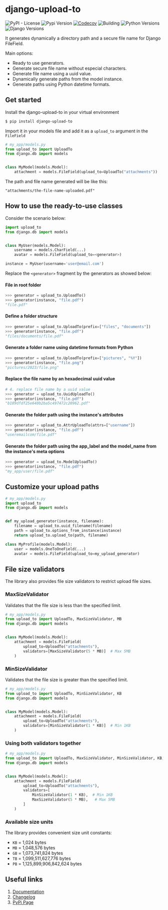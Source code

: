 # django-upload-to

![PyPI - License](https://img.shields.io/pypi/l/django-upload-to)
![Pypi Version](https://img.shields.io/pypi/v/django-upload-to.svg)
[![Codecov](https://codecov.io/github/valbertovc/django-upload-to/branch/main/graph/badge.svg?token=2R5S5GTS0X)](https://codecov.io/github/valbertovc/django-upload-to)
![Building](https://img.shields.io/github/actions/workflow/status/valbertovc/django-upload-to/release.yml)
![Python Versions](https://img.shields.io/pypi/pyversions/django-upload-to.svg)
![Django Versions](https://img.shields.io/pypi/frameworkversions/django/django-upload-to)

It generates dynamically a directory path and a secure file name for Django FileField.

Main options:
- Ready to use generators.
- Generate secure file name without especial characters.
- Generate file name using a uuid value.
- Dynamically generate paths from the model instance.
- Generate paths using Python datetime formats.

## Get started
Install the django-upload-to in your virtual environment
```bash
$ pip install django-upload-to
```
Import it in your models file and add it as a `upload_to` argument in the `FileField` 
```python
# my_app/models.py
from upload_to import UploadTo
from django.db import models


class MyModel(models.Model):
    attachment = models.FileField(upload_to=UploadTo("attachments"))
```
The path and file name generated will be like this:
```text
"attachments/the-file-name-uploaded.pdf"
```

## How to use the ready-to-use classes

Consider the scenario below:
```python
import upload_to
from django.db import models


class MyUser(models.Model):
    username = models.CharField(...)
    avatar = models.FileField(upload_to=<generator>)

instance = MyUser(username='user@email.com')
```
Replace the `<generator>` fragment by the generators as showed below:
#### File in root folder
```python
>>> generator = upload_to.UploadTo()
>>> generator(instance, "file.pdf")
"file.pdf"

```
#### Define a folder structure
```python
>>> generator = upload_to.UploadTo(prefix=["files", "documents"])
>>> generator(instance, "file.pdf")
"files/documents/file.pdf"
```
#### Generate a folder name using datetime formats from Python
```python
>>> generator = upload_to.UploadTo(prefix=["pictures", "%Y"])
>>> generator(instance, "file.png")
"pictures/2023/file.png"
```
#### Replace the file name by an hexadecimal uuid value
```python
# 4. replace file name by a uuid value
>>> generator = upload_to.UuidUploadTo()
>>> generator(instance, "file.pdf")
"b189dfdf25e640b2ba5c497472c20962.pdf"
```
#### Generate the folder path using the instance's attributes
```python
>>> generator = upload_to.AttrUploadTo(attrs=["username"])
>>> generator(instance, "file.pdf")
"useremailcom/file.pdf"
```
#### Generate the folder path using the app_label and the model_name from the instance's meta options
```python
>>> generator = upload_to.ModelUploadTo()
>>> generator(instance, "file.pdf")
"my_app/user/file.pdf"
```

## Customize your upload paths

```python
# my_app/models.py
import upload_to
from django.db import models


def my_upload_generator(instance, filename):
    filename = upload_to.uuid_filename(filename)
    path = upload_to.options_from_instance(instance)
    return upload_to.upload_to(path, filename)

class MyProfile(models.Model):
    user = models.OneToOneField(...)
    avatar = models.FileField(upload_to=my_upload_generator)
```

## File size validators

The library also provides file size validators to restrict upload file sizes.

### MaxSizeValidator
Validates that the file size is less than the specified limit.

```python
# my_app/models.py
from upload_to import UploadTo, MaxSizeValidator, MB
from django.db import models


class MyModel(models.Model):
    attachment = models.FileField(
        upload_to=UploadTo("attachments"),
        validators=[MaxSizeValidator(5 * MB)]  # Max 5MB
    )
```

### MinSizeValidator
Validates that the file size is greater than the specified limit.

```python
# my_app/models.py
from upload_to import UploadTo, MinSizeValidator, KB
from django.db import models


class MyModel(models.Model):
    attachment = models.FileField(
        upload_to=UploadTo("attachments"),
        validators=[MinSizeValidator(1 * KB)]  # Min 1KB
    )
```

### Using both validators together
```python
# my_app/models.py
from upload_to import UploadTo, MaxSizeValidator, MinSizeValidator, KB, MB
from django.db import models


class MyModel(models.Model):
    attachment = models.FileField(
        upload_to=UploadTo("attachments"),
        validators=[
            MinSizeValidator(1 * KB),  # Min 1KB
            MaxSizeValidator(5 * MB),   # Max 5MB
        ]
    )
```

### Available size units
The library provides convenient size unit constants:
- `KB` = 1,024 bytes
- `MB` = 1,048,576 bytes
- `GB` = 1,073,741,824 bytes
- `TB` = 1,099,511,627,776 bytes
- `PB` = 1,125,899,906,842,624 bytes

## Useful links

1. [Documentation](https://valbertovc.github.io/django-upload-to/)
2. [Changelog](https://github.com/valbertovc/django-upload-to/releases)
3. [PyPi Page](https://pypi.org/project/django-upload-to/)